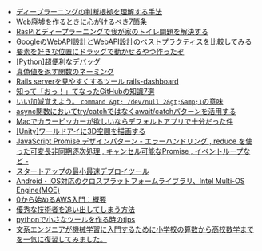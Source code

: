 - [ディープラーニングの判断根拠を理解する手法](http://qiita.com/icoxfog417/items/8689f943fd1225e24358)
- [Web廃墟を作るときに心がけるべき7箇条](http://qiita.com/ssdkfk/items/4d62455a15feafc745c6)
- [RasPiとディープラーニングで我が家のトイレ問題を解決する](http://qiita.com/kazunori279/items/bb58f0b3095f3c65b2a1)
- [GoogleのWebAPI設計とWebAPI設計のベストプラクティスを比較してみる](http://qiita.com/howdy39/items/3b2b14ce73ec44c54f7b)
- [要素を好きな位置にドラッグで動かせるやつ作ったぞ](http://qiita.com/nnahito/items/d8f161cba544e0350295)
- [[Python]超便利なデバッグ](http://qiita.com/shinochin/items/377db82d6cc943b41495)
- [真偽値を返す関数のネーミング](http://qiita.com/yskszk/items/5a7f99c974773f03a82a)
- [Rails serverを見やすくするツール rails-dashboard](http://qiita.com/takeyuichi/items/6b2d783f041e5369c987)
- [知って「おっ！」てなったGitHubの知識7選](http://qiita.com/ukiuni@github/items/56ff7dd04c1c2748fbbb)
- [いい加減覚えよう。 `command &gt; /dev/null 2&gt;&amp;1`の意味](http://qiita.com/ritukiii/items/b3d91e97b71ecd41d4ea)
- [async関数においてtry/catchではなくawait/catchパターンを活用する](http://qiita.com/akameco/items/cc73afcdb5ac5d0774bc)
- [Macでカラーピッカーが欲しいならデフォルトアプリで十分だった件](http://qiita.com/awakia/items/778a02d03f71082e6449)
- [[Unity]ワールドアイに3D空間を描画する](http://qiita.com/yuji_yasuhara/items/d0108a6487d03abc3657)
- [JavaScript Promise デザインパターン - エラーハンドリング , reduce を使った可変長非同期逐次処理 , キャンセル可能なPromise , イベントループなど -](http://qiita.com/DUxCA/items/b14bf7dbb0cf041955d6)
- [スタートアップの最小最速デプロイツール](http://qiita.com/uratch/items/c72b25d54ad92024e28d)
- [Android・iOS対応のクロスプラットフォームライブラリ、Intel Multi-OS Engine(MOE)](http://qiita.com/yyYank/items/2d96640d713a527691be)
- [0から始めるAWS入門：概要](http://qiita.com/hiroshik1985/items/6433d5de97ac55fedfde)
- [優秀な技術者を追い出してしまう方法](http://qiita.com/nonbiri15/items/961543c6460432289a02)
- [pythonで小さなツールを作る時のtips](http://qiita.com/m_mizutani/items/c48f67f871d1d41ff4b9)
- [文系エンジニアが機械学習に入門するために小学校の算数から高校数学までを一気に復習してみました。](http://qiita.com/poly_soft/items/8ea0fc85577f0726f098)
